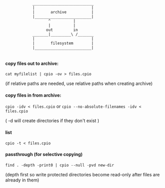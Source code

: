 ```
            ___________________________
            |                         |
            |       archive           |
            |_________________________|
                   ^          |        
                   |          |      
                  out         in       
            _______|_________\ /_______
            |                         |
            |       filesystem        |
            |_________________________|
                                       
```


#### copy files out to archive:
```cat myfilelist | cpio -ov > files.cpio```

(if relative paths are needed, use relative paths when creating archive)

#### copy files in from archive:
```cpio -idv < files.cpio```
or
```cpio --no-absolute-filenames -idv < files.cpio```

( -d will create directories if they don't exist )

#### list
```cpio -t < files.cpio```

#### passthrough (for selective copying)
```find . -depth -print0 | cpio --null -pvd new-dir```

(depth first so write protected directories become read-only after files are already in them)
